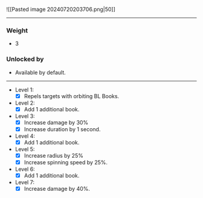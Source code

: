 ![[Pasted image 20240720203706.png|50]]

---
### Weight
- 3
### Unlocked by
- Available by default.
---
- Level 1:
	- [x] Repels targets with orbiting BL Books.
- Level 2:
	- [x] Add 1 additional book.
- Level 3:
	- [x] Increase damage by 30% 
	- [x] Increase duration by 1 second.
- Level 4:
	- [x] Add 1 additional book.
- Level 5:
	- [x] Increase radius by 25%
	- [x] Increase spinning speed by 25%.
- Level 6:
	- [x] Add 1 additional book.
- Level 7:
	- [x] Increase damage by 40%.